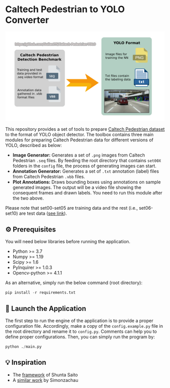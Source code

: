 # Caltech Pedestrian to YOLO Converter

![Caltech Pedestrian to Yolo Converter](Caltech_Pedestrian_Yolo_GuilanITS_Cover.png "Caltech Pedestrian to Yolo Converter")

This repository provides a set of tools to prepare [Caltech Pedestrian dataset](http://www.vision.caltech.edu/Image_Datasets/CaltechPedestrians/ "Caltech Pedestrian dataset") to the format of YOLO object detector. The toolbox contains three main modules for preparing Caltech Pedestrian data for different versions of YOLO, described as below:

- **Image Generator:** Generates a set of `.png` images from Caltech Pedestrian `.seq` files. By feeding the root directory that contains `set00X` folders in the `config` file, the process of generating images can start.
- **Annotation Generator:** Generates a set of `.txt` annotation (label) files from Caltech Pedestrian `.vbb` files.
- **Plot Annotations:** Draws bounding boxes using annotations on sample generated images. The output will be a video file showing the consequent frames and drawn labels. You need to run this module after the two above.

Please note that set00-set05 are training data and the rest (i.e., set06-set10) are test data ([see link](http://www.vision.caltech.edu/Image_Datasets/CaltechPedestrians/ "see link")).

## ⚙️ Prerequisites

You will need below libraries before running the application.

- Python >= 3.7
- Numpy >= 1.19
- Scipy >= 1.6
- PyInquirer >= 1.0.3
- Opencv-python >= 4.1.1

As an alternative, simply run the below command (root directory):

```python
pip install -r requirements.txt
```

## 🚀 Launch the Application

The first step to run the engine of the application is to provide a proper configuration file. Accordingly, make a copy of the `config.example.py` file in the root directory and rename it to `config.py`. Comments can help you to define proper configurations. Then, you can simply run the program by:

```python
python ./main.py
```

## 💡 Inspiration

- The [framework](https://github.com/mitmul/caltech-pedestrian-dataset-converter "framework") of Shunta Saito
- A [similar work](https://github.com/simonzachau/caltech-pedestrian-dataset-to-yolo-format-converter "similar work") by Simonzachau
